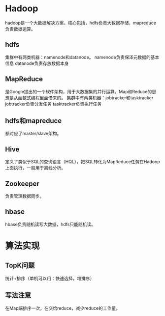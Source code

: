 # Hadoop
hadoop是一个大数据解决方案。核心包括，hdfs负责大数据存储，mapreduce负责数据运算。

## hdfs
集群中有两类机器：namenode和datanode。
namenode负责保泽元数据的基本信息
datanode负责存放数据本身

## MapReduce
是Google提出的一个软件架构，用于大数据集的并行运算。Map和Reduce的思想是从函数式编程里面借来的。
集群中有两类机器：jobtracker和tasktracker
jobtracker负责分发任务
tasktracker负责执行任务

## hdfs和mapreduce
都对应了master/slave架构。

## Hive
定义了类似于SQL的查询语言（HQL），把SQL转化为MapReduce任务在Hadoop上面执行，一般用于离线分析。

## Zookeeper
负责管理数据同步。

## hbase
hbase负责随机读写大数据，hdfs只能随机读。

# 算法实现
## TopK问题
统计+排序（单机可以用：快速选择，堆排序）

## 写法注意
在Map端排序一次，在交给reduce，减少reduce的工作量。